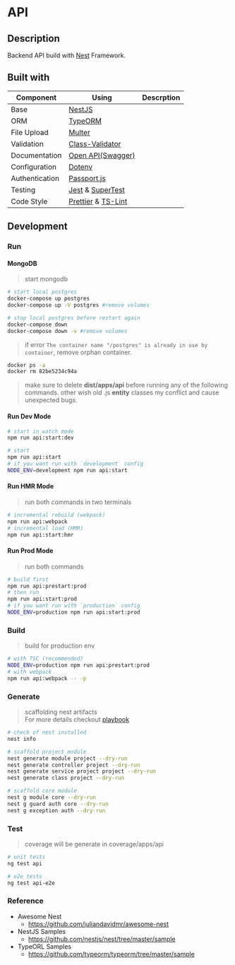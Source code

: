 API
===

## Description

Backend API build with [Nest](https://github.com/nestjs/nest) Framework.

## Built with

 Component        |                      Using                      | Descrption
------------------| ----------------------------------------------- | ----------
Base              | [NestJS](https://nestjs.com)                    |
ORM               | [TypeORM](http://typeorm.io/)                   |
File Upload       | [Multer](https://github.com/expressjs/multer)   |
Validation        | [Class-Validator](https://github.com/typestack/class-validator)|
Documentation     | [Open API(Swagger)](https://swagger.io)         |
Configuration     | [Dotenv](https://github.com/motdotla/dotenv)    | 
Authentication    | [Passport.js](http://www.passportjs.org)        |
Testing           | [Jest](https://github.com/facebook/jest) & [SuperTest](https://github.com/visionmedia/supertest)|
Code Style        | [Prettier](https://github.com/prettier/prettier) & [TS-Lint](https://palantir.github.io/tslint/)|


## Development
### Run

#### MongoDB
> start mongodb 
```bash
# start local postgres
docker-compose up postgres
docker-compose up -V postgres #remove volumes

# stop local postgres before restart again
docker-compose down
docker-compose down -v #remove volumes
```
> if error `The container name "/postgres" is already in use by container`, remove orphan container.
```bash
docker ps -a
docker rm 82be5234c94a
```

> make sure to delete **dist/apps/api**  before running any of the following commands.
> other wish old .js **entity** classes my conflict and cause unexpected bugs.

#### Run Dev Mode
```bash
# start in watch mode
npm run api:start:dev

# start
npm run api:start
# if you want run with `development` config
NODE_ENV=development npm run api:start
```

#### Run HMR Mode
> run both commands in two terminals 
```bash
# incremental rebuild (webpack)
npm run api:webpack
# incremental load (HMR)
npm run api:start:hmr
``` 

#### Run Prod Mode
> run both commands
```bash
# build first
npm run api:prestart:prod
# then run
npm run api:start:prod
# if you want run with `production` config
NODE_ENV=production npm run api:start:prod
```

### Build
> build for production env 
```bash
# with TSC (recommended) 
NODE_ENV=production npm run api:prestart:prod
# with webpack
npm run api:webpack -- -p
```

### Generate
> scaffolding nest artifacts <br/>
> For more details checkout [playbook](../../PLAYBOOK-NEST.md)    

```bash
# check of nest installed
nest info

# scaffold project module
nest generate module project --dry-run
nest generate controller project --dry-run
nest generate service project project --dry-run
nest generate class project --dry-run

# scaffold core module
nest g module core --dry-run
nest g guard auth core --dry-run
nest g exception auth --dry-run
```

### Test
> coverage will be generate in coverage/apps/api
```bash
# unit tests
ng test api

# e2e tests
ng test api-e2e
```


### Reference
* Awesome Nest
  * https://github.com/juliandavidmr/awesome-nest
* NestJS Samples
  * https://github.com/nestjs/nest/tree/master/sample
* TypeORL Samples
  * https://github.com/typeorm/typeorm/tree/master/sample
